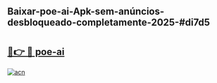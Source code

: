 ## Baixar-poe-ai-Apk-sem-anúncios-desbloqueado-completamente-2025-#di7d5

# <h2><a href="https://ainizakaria.my?title=poe-ai&ref=22M">🔗👉 🔴 poe-ai</a></h2>

[![acn](https://github.com/user-attachments/assets/0f9c940e-d8b0-45ae-aac7-cd30a18b3e1c)](https://ainizakaria.my?title=poe-ai&ref=22M)

